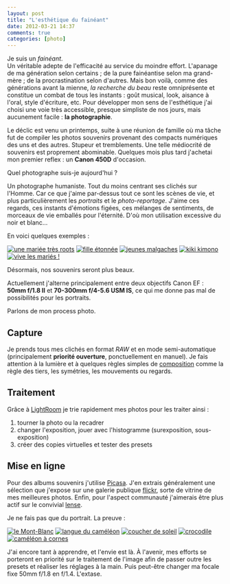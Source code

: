 ```yaml
---
layout: post
title: "L'esthétique du fainéant"
date: 2012-03-21 14:37
comments: true
categories: [photo]
---
```

Je suis un _fainéant_.  
Un véritable adepte de l'efficacité au service du moindre effort. L'apanage de ma génération selon certains ; de la pure fainéantise selon ma grand-mère ; de la procrastination selon d'autres. Mais bon voilà, comme des générations avant la mienne, _la recherche du beau_ reste omniprésente et constitue un combat de tous les instants : goût musical, look, aisance à l'oral, style d'écriture, etc. Pour développer mon sens de l'esthétique j'ai choisi une voie très accessible, presque simpliste de nos jours, mais aucunement facile : __la photographie__.

Le déclic est venu un printemps, suite à une réunion de famille où ma tâche fut de compiler les photos souvenirs provenant des compacts numériques des uns et des autres. Stupeur et tremblements. Une telle médiocrité de souvenirs est proprement abominable. Quelques mois plus tard j'achetai mon premier reflex : un __Canon 450D__ d'occasion.

Quel photographe suis-je aujourd'hui ?
<!--more-->
Un photographe humaniste. Tout du moins centrant ses clichés sur l'Homme. Car ce que j'aime par-dessus tout ce sont les scènes de vie, et plus particulièrement les _portraits_ et le _photo-reportage_. J'aime ces regards, ces instants d'émotions figées, ces mélanges de sentiments, de morceaux de vie emballés pour l'éternité. D'où mon utilisation excessive du noir et blanc...

En voici quelques exemples :

<p>
  <a class="fancybox" href="http://farm6.staticflickr.com/5301/5610658946_e1b4fc1128_b.jpg" data-fancybox-group="portrait" title="Le jour J"><img src="http://farm6.staticflickr.com/5301/5610658946_e1b4fc1128_t.jpg" alt="une mariée très roots" /></a>
  <a class="fancybox" href="http://farm6.staticflickr.com/5103/5610659628_01425e55d2_b.jpg" data-fancybox-group="portrait" title="Étonnement"><img src="http://farm6.staticflickr.com/5103/5610659628_01425e55d2_t.jpg" alt="fille étonnée" /></a>
  <a class="fancybox" href="http://farm8.staticflickr.com/7045/6900126391_579734b6c1_b.jpg" data-fancybox-group="portrait" title="toi+moi"><img src="http://farm8.staticflickr.com/7045/6900126391_579734b6c1_t.jpg" alt="jeunes malgaches" /></a>
  <a class="fancybox" href="http://farm7.staticflickr.com/6106/6341461099_fe2d19bcd8_b.jpg" data-fancybox-group="portrait" title="Gravons nos noms"><img src="http://farm7.staticflickr.com/6106/6341461099_fe2d19bcd8_t.jpg" alt="kiki kimono" /></a>
  <a class="fancybox" href="http://farm6.staticflickr.com/5221/5610055005_fc6efe7ff5_b.jpg" data-fancybox-group="portrait" title="Unis pour la vie"><img src="http://farm6.staticflickr.com/5221/5610055005_fc6efe7ff5_t.jpg" alt="vive les mariés !" /></a>
</p>

Désormais, nos souvenirs seront plus beaux.

Actuellement j'alterne principalement entre deux objectifs Canon EF : __50mm f/1.8 II__ et __70-300mm f/4-5.6 USM IS__, ce qui me donne pas mal de possibilités pour les portraits.

Parlons de mon process photo.

Capture
-------
Je prends tous mes clichés en format _RAW_ et en mode semi-automatique (principalement __priorité ouverture__, ponctuellement en manuel). Je fais attention à la lumière et à quelques règles simples de [composition](http://fr.wikipedia.org/wiki/Composition_photographique) comme la règle des tiers, les symétries, les mouvements ou regards.

Traitement
----------
Grâce à [LightRoom](http://www.adobe.com/fr/products/photoshop-lightroom.html) je trie rapidement mes photos pour les traiter ainsi :

1. tourner la photo ou la recadrer
2. changer l'exposition, jouer avec l'histogramme (surexposition, sous-exposition)
3. créer des copies virtuelles et tester des presets

Mise en ligne
-------------
Pour des albums souvenirs j'utilise [Picasa](https://picasaweb.google.com/johanbonneau). J'en extrais généralement une sélection que j'expose sur une galerie publique [flickr](http://www.flickr.com/photos/johanbonneau), sorte de vitrine de mes meilleures photos. Enfin, pour l'aspect communauté j'aimerais être plus actif sur le convivial [lense](http://www.lense.fr/membre/johan/).

Je ne fais pas que du portrait. La preuve :

<p>
  <a class="fancybox" href="http://farm6.staticflickr.com/5143/5610031337_26311f2279_b.jpg" data-fancybox-group="gallery" title="Le Mont-Blanc"><img src="http://farm6.staticflickr.com/5143/5610031337_26311f2279_t.jpg" alt="le Mont-Blanc" /></a>
  <a class="fancybox" href="http://farm8.staticflickr.com/7042/6900127479_10b20a4a2b_b.jpg" data-fancybox-group="gallery" title="La mort fulgurante"><img src="http://farm8.staticflickr.com/7042/6900127479_10b20a4a2b_t.jpg" alt="langue du caméléon" /></a>
  <a class="fancybox" href="http://farm8.staticflickr.com/7194/6900136067_4cfd5a6ba4_b.jpg" data-fancybox-group="gallery" title="Île Sainte-Marie"><img src="http://farm8.staticflickr.com/7194/6900136067_4cfd5a6ba4_t.jpg" alt="coucher de soleil" /></a>
  <a class="fancybox" href="http://farm8.staticflickr.com/7036/6900131799_95ace072b8_b.jpg" data-fancybox-group="gallery" title="La mort dormante"><img src="http://farm8.staticflickr.com/7036/6900131799_95ace072b8_t.jpg" alt="crocodile" /></a>
  <a class="fancybox" href="http://farm8.staticflickr.com/7207/6900129449_96f36aa616_b.jpg" data-fancybox-group="gallery" title="Dans le creux de la main"><img src="http://farm8.staticflickr.com/7207/6900129449_96f36aa616_t.jpg" alt="caméléon à cornes" /></a>
</p>

J'ai encore tant à apprendre, et l'envie est là. À l'avenir, mes efforts se porteront en priorité sur le traitement de l'image afin de passer outre les presets et réaliser les réglages à la main. Puis peut-être changer ma focale fixe 50mm f/1.8 en f/1.4. L'extase.
